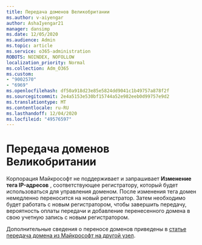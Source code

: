 ```yaml
---
title: Передача доменов Великобритании
ms.author: v-aiyengar
author: AshaIyengar21
manager: dansimp
ms.date: 12/05/2020
ms.audience: Admin
ms.topic: article
ms.service: o365-administration
ROBOTS: NOINDEX, NOFOLLOW
localization_priority: Normal
ms.collection: Adm_O365
ms.custom:
- "9002570"
- "6969"
ms.openlocfilehash: df50a918d23e85e5824dd9041c1b49757a878f2f
ms.sourcegitcommit: 2e4a5153e530bf15744a52e982eeb0d99757e9d2
ms.translationtype: MT
ms.contentlocale: ru-RU
ms.lasthandoff: 12/04/2020
ms.locfileid: "49576597"
---
```

# <a name="uk-domain-transfers"></a>Передача доменов Великобритании

Корпорация Майкрософт не поддерживает и запрашивает **Изменение тега IP-адресов** , соответствующее регистратору, который будет использоваться для управления доменом. После изменения тега домен немедленно переносится на новый регистратор. Затем необходимо будет работать с новым регистратором, чтобы завершить передачу, вероятность оплаты передачи и добавление перенесенного домена в свою учетную запись с новым регистратором.

Дополнительные сведения о переносе доменов приведены в [статье передача домена из Майкрософт на другой узел](https://docs.microsoft.com/microsoft-365/admin/get-help-with-domains/transfer-a-domain-from-microsoft-to-another-host?view=o365-worldwide).